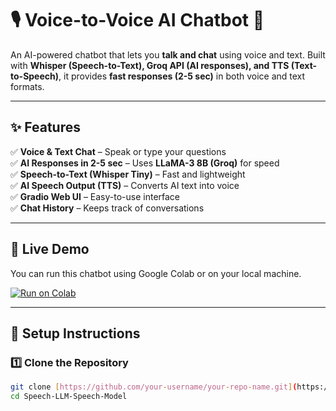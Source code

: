 # 🎙️ Voice-to-Voice AI Chatbot 🚀

An AI-powered chatbot that lets you **talk and chat** using voice and text. Built with **Whisper (Speech-to-Text), Groq API (AI responses), and TTS (Text-to-Speech)**, it provides **fast responses (2-5 sec)** in both voice and text formats.

---

## ✨ Features
✅ **Voice & Text Chat** – Speak or type your questions  
✅ **AI Responses in 2-5 sec** – Uses **LLaMA-3 8B (Groq)** for speed  
✅ **Speech-to-Text (Whisper Tiny)** – Fast and lightweight  
✅ **AI Speech Output (TTS)** – Converts AI text into voice  
✅ **Gradio Web UI** – Easy-to-use interface  
✅ **Chat History** – Keeps track of conversations  

---

## 🚀 Live Demo
You can run this chatbot using Google Colab or on your local machine.

[![Run on Colab](https://colab.research.google.com/assets/colab-badge.svg)](https://colab.research.google.com/)

---

## 📌 Setup Instructions

### **1️⃣ Clone the Repository**
```bash
git clone [https://github.com/your-username/your-repo-name.git](https://github.com/sajjadahmad-dev/Speech-LLM-Speech-Model)
cd Speech-LLM-Speech-Model
